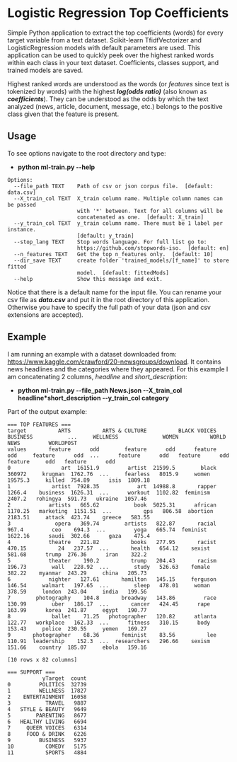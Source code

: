 # Logistic Regression Top Coefficients

Simple Python application to extract the top coefficients (words) for every target variable from a text dataset. Scikit-learn TfidfVectorizer and LogisticRegression models with default parameters are used. This application can be used to quickly peek over the highest ranked words within each class in your text dataset. Coefficients, classes support, and trained models are saved.

Highest ranked words are understood as the words (or *features* since text is tokenized by words) with the highest ***log(odds ratio)*** (also known as ***coefficients***). They can be understood as the odds by which the text analyzed (news, article, document, message, etc.) belongs to the positive class given that the feature is present.

## Usage

To see options navigate to the root directory and type:  
 - **python ml-train.py --help**

```console
Options:
  --file_path TEXT    Path of csv or json corpus file.  [default: data.csv]
  --X_train_col TEXT  X_train column name. Multiple column names can be passed
                      with '*' between. Text for all columns will be
                      concatenated as one.  [default: X_train]
  --y_train_col TEXT  y_train column name. There must be 1 label per instance.
                      [default: y_train]
  --stop_lang TEXT    Stop words language. For full list go to:
                      https://github.com/stopwords-iso.  [default: en]
  --n_features TEXT   Get the top n_features only.  [default: 10]
  --dir_save TEXT     create folder 'trained_models/[f_name]' to store fitted
                      model.  [default: fittedMods]
  --help              Show this message and exit.
```

Notice that there is a default name for the input file. You can rename your csv file as ***data.csv*** and put it in the root directory of this application. Otherwise you have to specify the full path of your data (json and csv extensions are accepted).

## Example

I am running an example with a dataset downloaded from: https://www.kaggle.com/crawford/20-newsgroups/download. It contains news headlines and the categories where they appeared. For this example I am concatenating 2 columns, *headline* and *short_description*:
- **python ml-train.py --file_path News.json --X_train_col headline*short_description --y_train_col category**

Part of the output example:
```console
=== TOP FEATURES ===
target          ARTS          ARTS & CULTURE          BLACK VOICES             BUSINESS           ...     WELLNESS              WOMEN          WORLD NEWS         WORLDPOST         
values       feature      odd        feature      odd      feature      odd     feature      odd  ...      feature      odd   feature      odd    feature     odd   feature      odd
0                art  16151.9         artist  21599.5        black   360972     krugman  1762.76  ...     fearless   8015.9     women  19575.3     killed  754.89      isis  1809.18
1             artist  7928.35            art  14988.8       rapper   1266.4    business  1626.31  ...      workout  1102.82  feminism   2407.2   rohingya  591.73   ukraine  1057.46
2            artists   665.62           book  5025.31      african  1170.25   marketing  1151.51  ...          gps   806.58  abortion  2183.51     attack  423.74    greece   583.55
3              opera   369.74        artists   822.87       racial    967.4         ceo    694.3  ...         yoga   665.74  feminist  1622.16      saudi  302.66      gaza    475.4
4            theatre   221.82          books   277.95       racist   470.15          24   237.57  ...       health   654.12    sexist   581.68      trump  276.36      iran    322.2
5            theater    190.2          trump   204.43       racism   196.73        wall   228.92  ...        study   526.63    female   382.22    myanmar  243.29     china   205.73
6            nighter   127.61       hamilton   145.15     ferguson   146.54     walmart   197.65  ...        sleep   478.01     woman   378.59     london  243.04     india   199.56
7        photography    104.8       broadway   143.86         race   130.99        uber   186.17  ...       cancer   424.45      rape   163.99      korea  241.87     egypt   190.77
8             ballet    71.25   photographer   120.82      atlanta   122.77   workplace   162.33  ...      fitness   310.15      body   153.43     police  230.55     yemen   169.27
9       photographer    68.36       feminist    83.56          lee   110.91  leadership    152.3  ...  researchers   296.66    sexism   151.66    country  185.07     ebola   159.16

[10 rows x 82 columns]

=== SUPPORT ===
           yTarget  count
0         POLITICS  32739
1         WELLNESS  17827
2    ENTERTAINMENT  16058
3           TRAVEL   9887
4   STYLE & BEAUTY   9649
5        PARENTING   8677
6   HEALTHY LIVING   6694
7     QUEER VOICES   6314
8     FOOD & DRINK   6226
9         BUSINESS   5937
10          COMEDY   5175
11          SPORTS   4884

```
